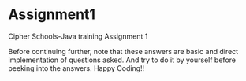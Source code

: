 # Assignment1
Cipher Schools-Java training Assignment 1



Before continuing further, note that these answers are basic and direct implementation of questions asked.
And try to do it by yourself before peeking into the answers.
Happy Coding!!
